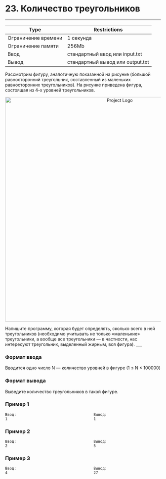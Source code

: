 
# 23. Количество треугольников
___
| Type | Restrictions |
| --- | --- |
Ограничение времени	| 1 секунда |
Ограничение памяти  | 	256Mb |
Ввод                |	стандартный ввод или input.txt |
Вывод               |	стандартный вывод или output.txt |

Рассмотрим фигуру, аналогичную показанной на рисунке (большой равносторонний треугольник, составленный из маленьких равносторонних треугольников). На рисунке приведена фигура, состоящая из 4-х уровней треугольников.
<p align="center">
      <img src="https://contest.yandex.ru/testsys/statement-image?imageId=048604fb1cb8c9d083f71b4b421fc427bb4fa1d59db247da414a38e8e7b915d5" alt="Project Logo" width="726">
</p>
Напишите программу, которая будет определять, сколько всего в ней треугольников (необходимо учитывать не только «маленькие» треугольники, а вообще все треугольники — в частности, нас интересуют треугольник, выделенный жирным, вся фигура).
___

### Формат ввода

Вводится одно число N — количество уровней в фигуре (1 ≤ N ≤ 100000)

### Формат вывода

Выведите количество треугольников в такой фигуре.

### Пример 1
```
Ввод:                                   Вывод:
1                                       1
```
### Пример 2
```
Ввод:                                   Вывод:
2                                       5
```
### Пример 3
```
Ввод:                                   Вывод:
4                                       27
```